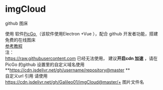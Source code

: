 # imgCloud
github 图床

使用 软件[PicGo ](https://github.com/Molunerfinn/PicGo) （该软件使用Electron +Vue ），配合 github 开发者功能，搭建免费的在线图床  
[参考教程](https://blog.csdn.net/yefcion/article/details/88412025?depth_1-utm_source=distribute.pc_relevant.none-task-blog-BlogCommendFromBaidu-5.add_param_isCf)  
注：  
https://raw.githubusercontent.com 已经无法使用，
建议**开启cdn 加速** ，请在PicGo 的github 设置里的自定义域名使用 **https://cdn.jsdelivr.net/gh/username/repository@master  **   
自定义url  引用 请使用 https://cdn.jsdelivr.net/gh/Galileo01/imgCloud@master/+ 图片文件名
